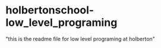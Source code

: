 # holbertonschool-low_level_programing 
"this is the readme file for low level programing at holberton"